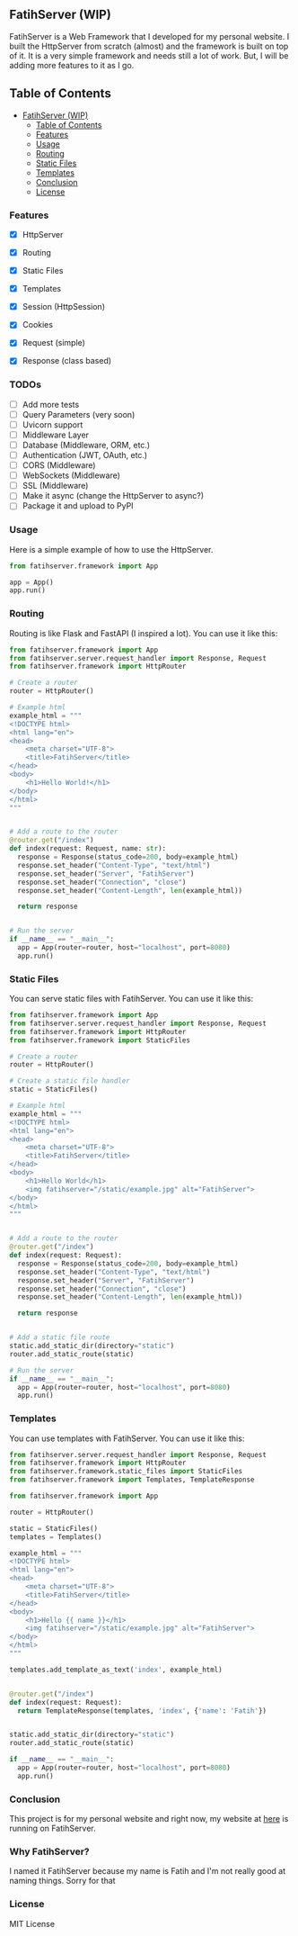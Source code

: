 ## FatihServer (WIP)

FatihServer is a Web Framework that I developed for my personal website. I built the HttpServer from scratch (almost) and the framework is built on top of it. It is a very simple framework and needs still a lot of work. But, I will be adding more features to it as I go.

## Table of Contents
- [FatihServer (WIP)](#fatihserver-wip)
  - [Table of Contents](#table-of-contents)
  - [Features](#features)
  - [Usage](#usage)
  - [Routing](#routing)
  - [Static Files](#static-files)
  - [Templates](#templates)
  - [Conclusion](#conclusion)
  - [License](#license)

### Features
- [x] HttpServer
- [x] Routing
- [x] Static Files
- [x] Templates
- [x] Session (HttpSession)
- [x] Cookies
- [x] Request (simple)
- [x] Response (class based)


### TODOs
- [ ] Add more tests
- [ ] Query Parameters (very soon)
- [ ] Uvicorn support
- [ ] Middleware Layer
- [ ] Database (Middleware, ORM, etc.)
- [ ] Authentication (JWT, OAuth, etc.)
- [ ] CORS (Middleware)
- [ ] WebSockets (Middleware)
- [ ] SSL (Middleware)
- [ ] Make it async (change the HttpServer to async?)
- [ ] Package it and upload to PyPI

### Usage
Here is a simple example of how to use the HttpServer.

```python
from fatihserver.framework import App

app = App()
app.run()
```

### Routing
Routing is like Flask and FastAPI (I inspired a lot). You can use it like this:

```python
from fatihserver.framework import App
from fatihserver.server.request_handler import Response, Request
from fatihserver.framework import HttpRouter

# Create a router
router = HttpRouter()

# Example html
example_html = """
<!DOCTYPE html>
<html lang="en">
<head>
    <meta charset="UTF-8">
    <title>FatihServer</title>
</head>
<body>
    <h1>Hello World!</h1>
</body>
</html>
"""


# Add a route to the router
@router.get("/index")
def index(request: Request, name: str):
  response = Response(status_code=200, body=example_html)
  response.set_header("Content-Type", "text/html")
  response.set_header("Server", "FatihServer")
  response.set_header("Connection", "close")
  response.set_header("Content-Length", len(example_html))

  return response


# Run the server
if __name__ == "__main__":
  app = App(router=router, host="localhost", port=8080)
  app.run()
```

### Static Files
You can serve static files with FatihServer. You can use it like this:

```python
from fatihserver.framework import App
from fatihserver.server.request_handler import Response, Request
from fatihserver.framework import HttpRouter
from fatihserver.framework import StaticFiles

# Create a router
router = HttpRouter()

# Create a static file handler
static = StaticFiles()

# Example html
example_html = """
<!DOCTYPE html>
<html lang="en">
<head>
    <meta charset="UTF-8">
    <title>FatihServer</title>
</head>
<body>
    <h1>Hello World</h1>
    <img fatihserver="/static/example.jpg" alt="FatihServer">
</body>
</html>
"""


# Add a route to the router
@router.get("/index")
def index(request: Request):
  response = Response(status_code=200, body=example_html)
  response.set_header("Content-Type", "text/html")
  response.set_header("Server", "FatihServer")
  response.set_header("Connection", "close")
  response.set_header("Content-Length", len(example_html))

  return response


# Add a static file route
static.add_static_dir(directory="static")
router.add_static_route(static)

# Run the server
if __name__ == "__main__":
  app = App(router=router, host="localhost", port=8080)
  app.run()
```

### Templates
You can use templates with FatihServer. You can use it like this:

```python
from fatihserver.server.request_handler import Response, Request
from fatihserver.framework import HttpRouter
from fatihserver.framework.static_files import StaticFiles
from fatihserver.framework import Templates, TemplateResponse

from fatihserver.framework import App

router = HttpRouter()

static = StaticFiles()
templates = Templates()

example_html = """
<!DOCTYPE html>
<html lang="en">
<head>
    <meta charset="UTF-8">
    <title>FatihServer</title>
</head>
<body>
    <h1>Hello {{ name }}</h1>
    <img fatihserver="/static/example.jpg" alt="FatihServer">
</body>
</html>
"""

templates.add_template_as_text('index', example_html)


@router.get("/index")
def index(request: Request):
  return TemplateResponse(templates, 'index', {'name': 'Fatih'})


static.add_static_dir(directory="static")
router.add_static_route(static)

if __name__ == "__main__":
  app = App(router=router, host="localhost", port=8080)
  app.run()
```

### Conclusion
This project is for my personal website and right now, my website at [here](https://google.com) is running on FatihServer. 

### Why FatihServer?

I named it FatihServer because my name is Fatih and I'm not really good at naming things. Sorry for that

### License
MIT License


